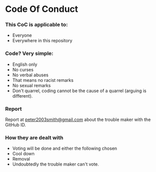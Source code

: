 # Code Of Conduct

### This CoC is applicable to:
- Everyone
- Everywhere in this repository

### Code? Very simple:
- English only
- No curses
- No verbal abuses
- That means no racist remarks
- No sexual remarks
- Don't quarrel, coding cannot be the cause of a quarrel (arguing is different).

### Report
Report at <a href="mailto:peter2003smith@gmail.com">
    peter2003smith@gmail.com
</a> about the trouble maker with the GitHub ID.

### How they are dealt with
- Voting will be done and either the following chosen
- Cool down
- Removal
- Undoubtedly the trouble maker can't vote.
